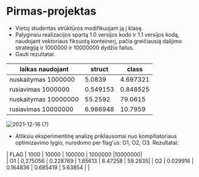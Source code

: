 # Pirmas-projektas
* Vietoj studentas strūktūros modifikuojam ją į klasę.
* Palyginsiu realizacijos spartą 1.0 versijos kodo ir 1.1 versijos kodą, naudojant vektoriaus fiksuotą konteinerį, pačia greičiausią dalijimo strategiją ir 1000000 ir 10000000 dydžio failus.
* Gauti rezultatai:

| laikas naudojant    | struct        | class        |
| -------------       | ------------- |--------------|
| nuskaitymas 1000000 | 5.0839        | 4.697321     |
| rusiavimas 1000000  | 0.549153      | 0.848525     |
| nuskaitymas 10000000| 55.2592       | 79.0615      |
| rusiavimas 10000000 | 6.986948      | 10.7959      |

![2021-12-16 (7)](https://user-images.githubusercontent.com/90273563/146445333-f048bbbf-db54-48f0-80b5-ec9c30b1f9a1.png)

* Atliksiu eksperimentinę analizę priklausomai nuo kompiliatoriaus optimizavimo lygio, nurodomo per flag'us: O1, O2, O3. Rezultatai:

| FLAG  | 1000       | 10000    | 100000   | 1000000  |10000000|   
| O1    | 0,275056   | 0.228769 | 1.85613  | 8.47258  | 59.2835|
| O2    | 0.029916   | 0.164836 | 0.685419 | 5.63854  |        |
